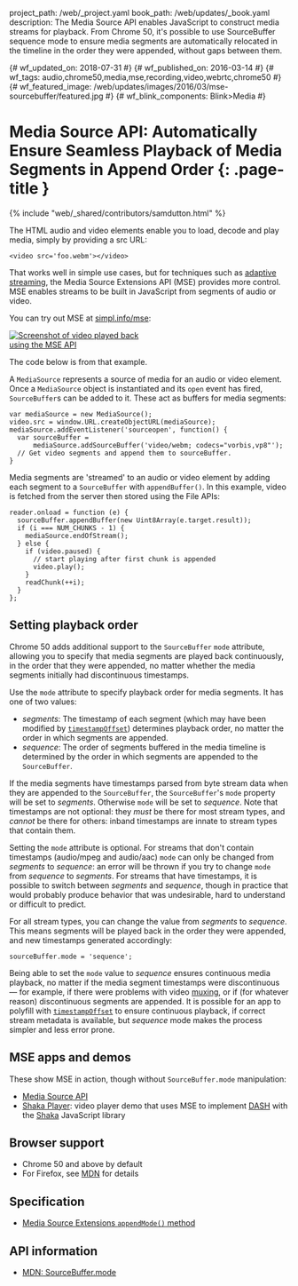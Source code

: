 project_path: /web/_project.yaml book_path: /web/updates/_book.yaml description: The Media Source API enables JavaScript to construct media streams for playback. From Chrome 50, it's possible to use SourceBuffer sequence mode to ensure media segments are automatically relocated in the timeline in the order they were appended, without gaps between them.

{# wf_updated_on: 2018-07-31 #} {# wf_published_on: 2016-03-14 #} {# wf_tags: audio,chrome50,media,mse,recording,video,webrtc,chrome50 #} {# wf_featured_image: /web/updates/images/2016/03/mse-sourcebuffer/featured.jpg #} {# wf_blink_components: Blink>Media #}

# Media Source API: Automatically Ensure Seamless Playback of Media Segments in Append Order {: .page-title }

{% include "web/_shared/contributors/samdutton.html" %} 

<style>
@media screen and (max-width: 500px) {
  img.screenshot {
    max-width: 100%;
  }
}
</style>

 

The HTML audio and video elements enable you to load, decode and play media, simply by providing a src URL:

    <video src='foo.webm'></video>
    

That works well in simple use cases, but for techniques such as [adaptive streaming](https://www.youtube.com/watch?v=Fm3Bagcf9Oo), the Media Source Extensions API (MSE) provides more control. MSE enables streams to be built in JavaScript from segments of audio or video.

You can try out MSE at [simpl.info/mse](https://simpl.info/mse):

<a href="https://simpl.info/mse"><img style="max-width: 50%" class="screenshot" src="/web/updates/images/2016/03/mse-sourcebuffer/screenshot.jpg" alt="Screenshot of video played back using the MSE API"></a>

The code below is from that example.

A `MediaSource` represents a source of media for an audio or video element. Once a `MediaSource` object is instantiated and its `open` event has fired, `SourceBuffer`s can be added to it. These act as buffers for media segments:

    var mediaSource = new MediaSource();
    video.src = window.URL.createObjectURL(mediaSource);
    mediaSource.addEventListener('sourceopen', function() {
      var sourceBuffer =
          mediaSource.addSourceBuffer('video/webm; codecs="vorbis,vp8"');
      // Get video segments and append them to sourceBuffer.
    }
    

Media segments are 'streamed' to an audio or video element by adding each segment to a `SourceBuffer` with `appendBuffer()`. In this example, video is fetched from the server then stored using the File APIs:

    reader.onload = function (e) {
      sourceBuffer.appendBuffer(new Uint8Array(e.target.result));
      if (i === NUM_CHUNKS - 1) {
        mediaSource.endOfStream();
      } else {
        if (video.paused) {
          // start playing after first chunk is appended
          video.play();
        }
        readChunk(++i);
      }
    };
    

## Setting playback order

Chrome 50 adds additional support to the `SourceBuffer` `mode` attribute, allowing you to specify that media segments are played back continuously, in the order that they were appended, no matter whether the media segments initially had discontinuous timestamps.

Use the `mode` attribute to specify playback order for media segments. It has one of two values:

* *segments*: The timestamp of each segment (which may have been modified by [`timestampOffset`](https://developer.mozilla.org/en-US/docs/Web/API/SourceBuffer/timestampOffset)) determines playback order, no matter the order in which segments are appended.
* *sequence*: The order of segments buffered in the media timeline is determined by the order in which segments are appended to the `SourceBuffer`.

If the media segments have timestamps parsed from byte stream data when they are appended to the `SourceBuffer`, the `SourceBuffer`'s `mode` property will be set to *segments*. Otherwise `mode` will be set to *sequence*. Note that timestamps are not optional: they *must* be there for most stream types, and *cannot* be there for others: inband timestamps are innate to stream types that contain them.

Setting the `mode` attribute is optional. For streams that don't contain timestamps (audio/mpeg and audio/aac) `mode` can only be changed from *segments* to *sequence*: an error will be thrown if you try to change `mode` from *sequence* to *segments*. For streams that have timestamps, it is possible to switch between *segments* and *sequence*, though in practice that would probably produce behavior that was undesirable, hard to understand or difficult to predict.

For all stream types, you can change the value from *segments* to *sequence*. This means segments will be played back in the order they were appended, and new timestamps generated accordingly:

    sourceBuffer.mode = 'sequence';
    

Being able to set the `mode` value to *sequence* ensures continuous media playback, no matter if the media segment timestamps were discontinuous — for example, if there were problems with video [muxing](https://en.wikipedia.org/wiki/Multiplexing), or if (for whatever reason) discontinuous segments are appended. It is possible for an app to polyfill with [`timestampOffset`](https://developer.mozilla.org/en-US/docs/Web/API/SourceBuffer/timestampOffset) to ensure continuous playback, if correct stream metadata is available, but *sequence* mode makes the process simpler and less error prone.

## MSE apps and demos

These show MSE in action, though without `SourceBuffer.mode` manipulation:

* [Media Source API](https://simpl.info/mse)
* [Shaka Player](https://shaka-player-demo.appspot.com): video player demo that uses MSE to implement [DASH](http://www.streamingmedia.com/Articles/Editorial/What-Is-.../What-is-MPEG-DASH-79041.aspx) with the [Shaka](https://g.co/shakainfo) JavaScript library

## Browser support

* Chrome 50 and above by default
* For Firefox, see [MDN](https://developer.mozilla.org/en-US/docs/Web/API/SourceBuffer#Browser_compatibility) for details

## Specification

* [Media Source Extensions `appendMode()` method](https://www.w3.org/TR/media-source/#idl-def-AppendMode)

## API information

* [MDN: SourceBuffer.mode](https://developer.mozilla.org/en-US/docs/Web/API/SourceBuffer/mode)